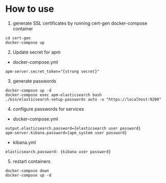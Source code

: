 # How to use
1. generate SSL certificates by running cert-gen docker-compose container
```
cd cert-gen
docker-compose up
```
2. Update secret for apm
- docker-compose.yml
```
apm-server.secret_token="{strong secret}"
```
3. generate passwords
```
docker-compose up -d
docker-compose exec apm-elasticsearch bash
./bin/elasticsearch-setup-passwords auto -u "https://localhost:9200"
```
4. configure passwords for services
- docker-compose.yml
```
output.elasticsearch.password={elasticsearch user password}
apm-server.kibana.password={apm_system user password}
```
- kibana.yml
```
elasticsearch.password: {kibana user password}
```
5. restart containers
```
docker-compose down
docker-compose up -d
```
